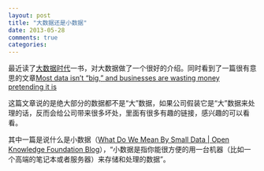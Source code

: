 ```yaml
---
layout: post
title: "大数据还是小数据"
date: 2013-05-28
comments: true
categories: 
---
```

<p>最近读了<a href="http://book.douban.com/subject/20429677/">大数据时代</a>一书，对大数据做了一个很好的介绍。同时看到了一篇很有意思的文章<a href="http://qz.com/81661/most-data-isnt-big-and-businesses-are-wasting-money-pretending-it-is/">Most data isn&rsquo;t &ldquo;big,&rdquo; and businesses are wasting money pretending it is</a></p><p>这篇文章说的是绝大部分的数据都不是&ldquo;大&rdquo;数据，如果公司假装它是&ldquo;大&rdquo;数据来处理的话，反而会给公司带来很多坏处，里面有很多有趣的链接，感兴趣的可以看看。</p><p>其中一篇是说什么是小数据（<a href="http://blog.okfn.org/2013/04/26/what-do-we-mean-by-small-data/">What Do We Mean By Small Data | Open Knowledge Foundation Blog</a>），&ldquo;小数据是指你能很方便的用一台机器（比如一个高端的笔记本或者服务器）来存储和处理的数据&rdquo;。</p>